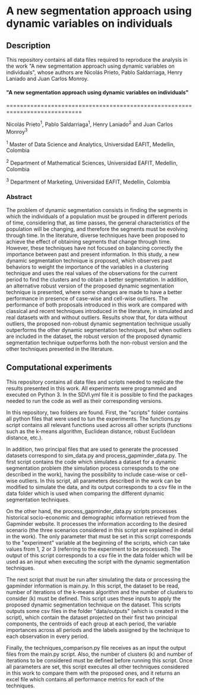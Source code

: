 A new segmentation approach using dynamic variables on individuals
=======================================================================================


## Description

 This repository contains all data files required to reproduce the analysis in the work "A new segmentation approach using dynamic variables on individuals", whose authors are Nicolás Prieto, Pablo Saldarriaga, Henry Laniado and Juan Carlos Monroy.

#### "A new segmentation approach using dynamic variables on individuals"
============================================================================

Nicolás Prieto<sup>1</sup>, Pablo Saldarriaga<sup>1</sup>, Henry Laniado<sup>2</sup> and Juan Carlos Monroy<sup>3</sup> 

<sup>1</sup> Master of Data Science and Analytics, Universidad EAFIT, Medellin, Colombia

<sup>2</sup> Department of Mathematical Sciences, Universidad EAFIT, Medellin, Colombia

<sup>3</sup> Department of Marketing, Universidad EAFIT, Medellin, Colombia


### Abstract 

The problem of dynamic segmentation consists in finding the segments in which the individuals of a population must be grouped in different periods of time, considering that, as time passes, the general characteristics of the population will be changing, and therefore the segments must be evolving through time. In the literature, diverse techniques have been proposed to achieve the effect of obtaining segments that change through time. However, these techniques have not focused on balancing correctly the importance between past and present information. In this study, a new dynamic segmentation technique is proposed, which observes past behaviors to weight the importance of the variables in a clustering technique and uses the real values of the observations for the current period to find the clusters and to obtain a better segmentation. In addition, an alternative robust version of the proposed dynamic segmentation technique is presented, where some changes are made to have a better performance in presence of case-wise and cell-wise outliers. The performance of both proposals introduced in this work are compared with classical and recent techniques introduced in the literature, in simulated and real datasets with and without outliers. Results show that, for data without outliers, the proposed non-robust dynamic segmentation technique usually outperforms the other dynamic segmentation techniques, but when outliers are included in the dataset, the robust version of the proposed dynamic segmentation technique outperforms both the non-robust version and the other techniques presented in the literature.

## Computational experiments

This repository contains all data files and scripts needed to replicate the results presented in this work. All experiments were programmed and executed on Python 3. In the SDVI.yml file it is possible to find the packages needed to run the code as well as their corresponding versions.

In this repository, two folders are found. First, the "scripts" folder contains all python files that were used to tun the experiments. The functions.py script contains all relevant functions used across all other scripts (functions such as the k-means algorithm, Euclidean distance, robust Euclidean distance, etc.). 

In addition, two principal files that are used to generate the processed datasets correspond to sim_data.py and process_gapminder_data.py. The first script contains the code which simulates a dataset for a dynamic segmentation problem (the simulation process corresponds to the one described in the work), having the possibility to include case-wise or cell-wise outliers. In this script, all parameters described in the work can be modified to simulate the data, and its output corresponds to a csv file in the data folder which is used when comparing the different dynamic segmentation techniques. 

On the other hand, the process_gapminder_data.py scripts processes historical socio-economic and demographic information retrieved from the Gapminder website. It processes the information according to the desired scenario (the three scenarios considered in this script are explained in detail in the work). The only parameter that must be set in this script corresponds to the "experiment" variable at the beginning of the scripts, which can take values from 1, 2 or 3 (referring to the experiment to be processed). The output of this script corresponds to a csv file in the data folder which will be used as an input when executing the script with the dynamic segmentation techniques. 

The next script that must be run after simulating the data or processing the gapminder information is main.py. In this script, the dataset to be read, number of iterations of the k-means algorithm and the number of clusters to consider (k) must be defined. This script uses these inputs to apply the proposed dynamic segmentation technique on the dataset. This scripts outputs some csv files in the folder "data/outputs" (which is created in the script), which contain the dataset projected on their first two principal components, the centroids of each group at each period, the variable importances across all periods and the labels assigned by the technique to each observation in every period. 

Finally, the techniques_comparison.py file receives as an input the output files from the main.py script. Also, the number of clusters (k) and number of iterations to be considered must be defined before running this script. Once all parameters are set, this script executes all other techniques considered in this work to compare them with the proposed ones, and it returns an excel file which contains all performance metrics for each of the techniques.
